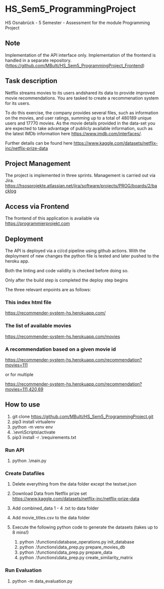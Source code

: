 # HS_Sem5_ProgrammingProject

HS Osnabrück - 5 Semester - Assessment for the module Programming Project

## Note

Implementation of the API interface only.
Implementation of the frontend is handled in a separate repository. (https://github.com/MBulti/HS_Sem5_ProgrammingProject_Frontend)

## Task description

Netflix streams movies to its users andshared its data to provide improved
movie recommendations. You are tasked to create a recommenation system for its users.

To do this exercise, the company provides several files, such as information on the movies, and user ratings,
summing up to a total of 480189 unique users and 17770 movies.
As the movie details provided in the data-set you are expected to take advantage of publicly available information, such as the latest IMDb information here
https://www.imdb.com/interfaces/.

Further details can be found here
https://www.kaggle.com/datasets/netflix-inc/netflix-prize-data

## Project Management

The project is implemented in three sprints. Management is carried out via Jira.
https://hsosprojekte.atlassian.net/jira/software/projects/PROG/boards/2/backlog

## Access via Frontend

The frontend of this application is available via
https://programmierprojekt.com

## Deployment

The API is deployed via a ci/cd pipeline using github actions. With the deployment of new changes the python file is tested and later pushed to the heroku app.

Both the linting and code validity is checked before doing so.

Only after the build step is completed the deploy step begins

The three relevant enpoints are as follows:

### This index html file

https://recommender-system-hs.herokuapp.com/

### The list of available movies

https://recommender-system-hs.herokuapp.com/movies

### A recommendation based on a given movie id

https://recommender-system-hs.herokuapp.com/recommendation?movies=111

or for multiple

https://recommender-system-hs.herokuapp.com/recommendation?movies=111,420,69

## How to use

1. git clone https://github.com/MBulti/HS_Sem5_ProgrammingProject.git
1. pip3 install virtualenv
1. python -m venv env
1. .\evn\Scripts\activate
1. pip3 install -r .\requirements.txt

### Run API

1. python .\main.py

### Create Datafiles

1. Delete everything from the data folder except the testset.json
1. Download Data from Netflix prize set https://www.kaggle.com/datasets/netflix-inc/netflix-prize-data
1. Add combined_data 1 - 4 .txt to data folder
1. Add movie_titles.csv to the data folder
1. Execute the following python code to generate the datasets (takes up to 8 mins!)

   1. python .\functions\database_operations.py init_database
   1. python .\functions\data_prep.py prepare_movies_db
   1. python .\functions\data_prep.py prepare_data
   1. python .\functions\data_prep.py create_similarity_matrix

### Run Evaluation

1. python -m data_evaluation.py
